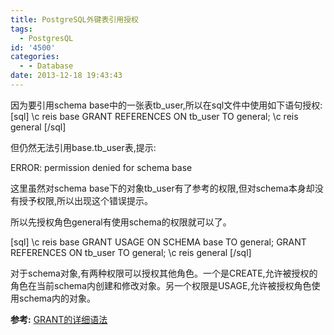 ```yaml
---
title: PostgreSQL外键表引用授权
tags:
  - PostgresQL
id: '4500'
categories:
  - - Database
date: 2013-12-18 19:43:43
---
```



<!-- more -->
因为要引用schema base中的一张表tb_user,所以在sql文件中使用如下语句授权:
\[sql\]
\\c reis base
GRANT REFERENCES ON tb_user TO general;
\\c reis general
\[/sql\]

但仍然无法引用base.tb_user表,提示:

ERROR: permission denied for schema base

这里虽然对schema base下的对象tb_user有了参考的权限,但对schema本身却没有授予权限,所以出现这个错误提示。

所以先授权角色general有使用schema的权限就可以了。

\[sql\]
\\c reis base
GRANT USAGE ON SCHEMA base TO general;
GRANT REFERENCES ON tb_user TO general;
\\c reis general
\[/sql\]

对于schema对象,有两种权限可以授权其他角色。一个是CREATE,允许被授权的角色在当前schema内创建和修改对象。另一个权限是USAGE,允许被授权角色使用schema内的对象。

**参考:**
[GRANT的详细语法](http://www.postgresql.org/docs/9.3/static/sql-grant.html)